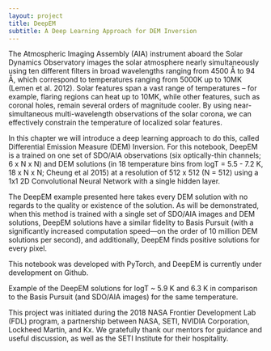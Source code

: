 ```yaml
---
layout: project
title: DeepEM
subtitle: A Deep Learning Approach for DEM Inversion 
---
```


The Atmospheric Imaging Assembly (AIA) instrument aboard the Solar Dynamics Observatory images the solar atmosphere nearly simultaneously using ten different filters in broad wavelengths ranging from 4500 Å to 94 Å, which correspond to temperatures ranging from 5000K up to 10MK (Lemen et al. 2012). Solar features span a vast range of temperatures – for example, flaring regions can heat up to 10MK, while other features, such as coronal holes, remain several orders of magnitude cooler. By using near-simultaneous multi-wavelength observations of the solar corona, we can effectively constrain the temperature of localized solar features.

In this chapter we will introduce a deep learning approach to do this, called Differential Emission Measure (DEM) Inversion. For this notebook, DeepEM is a trained on one set of SDO/AIA observations (six optically-thin channels; 6 x N x N) and DEM solutions (in 18 temperature bins from logT = 5.5 - 7.2 K, 18 x N x N; Cheung et al 2015) at a resolution of 512 x 512 (N = 512) using a 1x1 2D Convolutional Neural Network with a single hidden layer.

The DeepEM example presented here takes every DEM solution with no regards to the quality or existence of the solution. As will be demonstrated, when this method is trained with a single set of SDO/AIA images and DEM solutions, DeepEM solutions have a similar fidelity to Basis Pursuit (with a significantly increased computation speed—on the order of 10 million DEM solutions per second), and additionally, DeepEM finds positive solutions for every pixel.

This notebook was developed with PyTorch, and DeepEM is currently under development on Github.

Example of the DeepEM solutions for logT ~ 5.9 K and 6.3 K in comparison to the Basis Pursuit (and SDO/AIA images) for the same temperature.

This project was initiated during the 2018 NASA Frontier Development Lab (FDL) program, a partnership between NASA, SETI, NVIDIA Corporation, Lockheed Martin, and Kx. We gratefully thank our mentors for guidance and useful discussion, as well as the SETI Institute for their hospitality.

